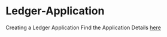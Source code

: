 # Ledger-Application
Creating a Ledger Application
Find the Application Details [here](https://codu.ai/coding-problem/the%20ledger%20co) 
